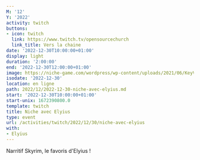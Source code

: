 ```yaml
---
M: '12'
Y: '2022'
activity: twitch
buttons:
- icon: twitch
  link: https://www.twitch.tv/opensourcechurch
  link_title: Vers la chaine
date: '2022-12-30T10:00:00+01:00'
display: light
duration: '2:00:00'
end: '2022-12-30T12:00:00+01:00'
image: https://niche-game.com/wordpress/wp-content/uploads/2021/06/KeyVisual_1024x576.png
isodate: '2022-12-30'
location: en ligne
path: 2022/12/2022-12-30-niche-avec-elyius.md
start: '2022-12-30T10:00:00+01:00'
start-unix: 1672390800.0
template: twitch
title: Niche avec Elyius
type: event
url: /activities/twitch/2022/12/30/niche-avec-elyius
with:
- Elyius
---
```

Narritif Skyrim, le favoris d'Elyius !